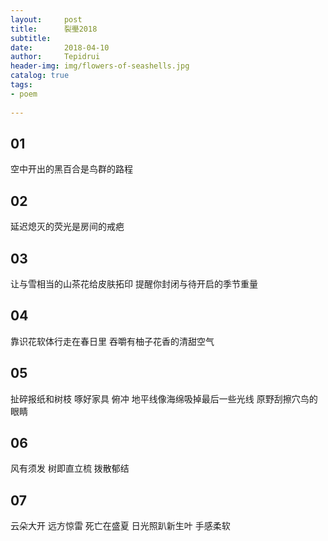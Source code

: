 ```yaml
---
layout:     post
title:      裂璺2018
subtitle:   
date:       2018-04-10
author:     Tepidrui
header-img: img/flowers-of-seashells.jpg
catalog: true
tags:
- poem
    
---
```


## 01
空中开出的黑百合是鸟群的路程 
## 02
延迟熄灭的荧光是房间的戒疤
## 03
让与雪相当的山茶花给皮肤拓印 提醒你封闭与待开启的季节重量 
## 04
靠识花软体行走在春日里 吞嚼有柚子花香的清甜空气
## 05
扯碎报纸和树枝
啄好家具 俯冲
地平线像海绵吸掉最后一些光线
原野刮擦穴鸟的眼睛
## 06
风有须发 树即直立梳 拨散郁结
## 07
云朵大开 远方惊雷 死亡在盛夏
日光照趴新生叶 手感柔软
